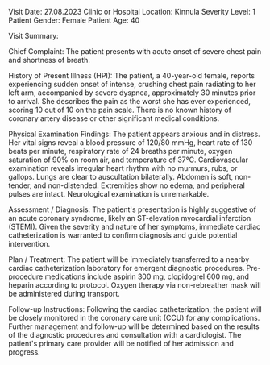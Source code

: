 Visit Date: 27.08.2023
Clinic or Hospital Location: Kinnula
Severity Level: 1
Patient Gender: Female
Patient Age: 40

Visit Summary:

Chief Complaint: The patient presents with acute onset of severe chest pain and shortness of breath.

History of Present Illness (HPI): The patient, a 40-year-old female, reports experiencing sudden onset of intense, crushing chest pain radiating to her left arm, accompanied by severe dyspnea, approximately 30 minutes prior to arrival. She describes the pain as the worst she has ever experienced, scoring 10 out of 10 on the pain scale. There is no known history of coronary artery disease or other significant medical conditions.

Physical Examination Findings: The patient appears anxious and in distress. Her vital signs reveal a blood pressure of 120/80 mmHg, heart rate of 130 beats per minute, respiratory rate of 24 breaths per minute, oxygen saturation of 90% on room air, and temperature of 37°C. Cardiovascular examination reveals irregular heart rhythm with no murmurs, rubs, or gallops. Lungs are clear to auscultation bilaterally. Abdomen is soft, non-tender, and non-distended. Extremities show no edema, and peripheral pulses are intact. Neurological examination is unremarkable.

Assessment / Diagnosis: The patient's presentation is highly suggestive of an acute coronary syndrome, likely an ST-elevation myocardial infarction (STEMI). Given the severity and nature of her symptoms, immediate cardiac catheterization is warranted to confirm diagnosis and guide potential intervention.

Plan / Treatment: The patient will be immediately transferred to a nearby cardiac catheterization laboratory for emergent diagnostic procedures. Pre-procedure medications include aspirin 300 mg, clopidogrel 600 mg, and heparin according to protocol. Oxygen therapy via non-rebreather mask will be administered during transport.

Follow-up Instructions: Following the cardiac catheterization, the patient will be closely monitored in the coronary care unit (CCU) for any complications. Further management and follow-up will be determined based on the results of the diagnostic procedures and consultation with a cardiologist. The patient's primary care provider will be notified of her admission and progress.